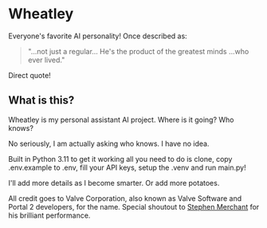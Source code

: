 # Wheatley

Everyone's favorite AI personality! Once described as:

> "...not just a regular... He's the product of the greatest minds ...who ever lived."

Direct quote!


## What is this?

Wheatley is my personal assistant AI project. Where is it going? Who knows? 

No seriously, I am actually asking who knows. I have no idea.

Built in Python 3.11 to get it working all you need to do is clone, copy .env.example to .env, fill your API keys, setup the .venv and run main.py!

I'll add more details as I become smarter. Or add more potatoes.



All credit goes to Valve Corporation, also known as Valve Software and Portal 2 developers, for the name. Special shoutout to [Stephen Merchant](https://www.stephenmerchant.com/) for his brilliant performance.
